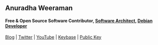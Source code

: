 ## Anuradha Weeraman
#### Free & Open Source Software Contributor, [Software Architect](www.linkedin.com/in/anuradha-weeraman), [Debian Developer](https://qa.debian.org/developer.php?login=anuradha)

[Blog](https://www.weeraman.com) | [Twitter](https://twitter.com/anuradha) | [YouTube](https://www.youtube.com/channel/UCCJaXCP9hRNbJ5az1PHOhtw?view_as=subscriber) | [Keybase](https://keybase.io/aweeraman) | [Public Key](https://keys.openpgp.org/vks/v1/by-fingerprint/F56B8F14E014CDEF5D047FC1636DB5A1D91860FD)
